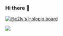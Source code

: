 ### Hi there 👋

[![@c2lv's Holopin board](https://holopin.io/api/user/board?user=c2lv)](https://holopin.io/@c2lv)

<a href="https://www.linkedin.com/in/hyeonjun/">
    <img src="https://img.shields.io/badge/linkedin-%230077B5.svg?&style=for-the-badge&logo=linkedin&logoColor=white" />
</a>
